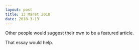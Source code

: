 ```yaml
---
layout: post
title: 13 Maret 2018
date: 2018-3-13
---
```

Other people would suggest their own to be a featured article.

That essay would help.
